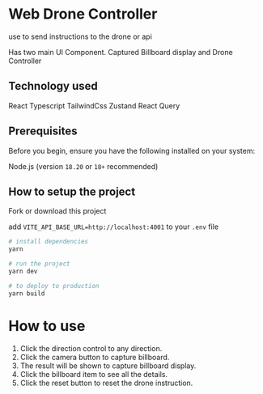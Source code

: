 # Web Drone Controller

use to send instructions to the drone or api

Has two main UI Component. Captured Billboard display and Drone Controller

## Technology used

React
Typescript
TailwindCss
Zustand
React Query

## Prerequisites

Before you begin, ensure you have the following installed on your system:

Node.js (version `18.20` or `18+` recommended)

## How to setup the project

Fork or download this project

add `VITE_API_BASE_URL=http://localhost:4001` to your `.env` file

```sh
# install dependencies
yarn

# run the project
yarn dev

# to deploy to production
yarn build
```

# How to use

1. Click the direction control to any direction.
2. Click the camera button to capture billboard.
3. The result will be shown to capture billboard display.
4. Click the billboard item to see all the details.
5. Click the reset button to reset the drone instruction.
